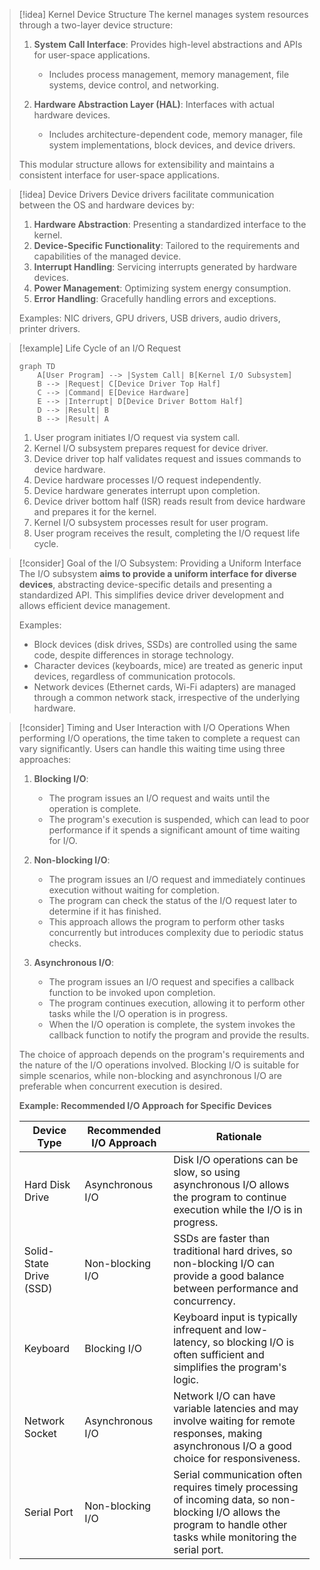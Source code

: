 > [!idea] Kernel Device Structure
> The kernel manages system resources through a two-layer device structure:
>
> 1. **System Call Interface**: Provides high-level abstractions and APIs for user-space applications.
>    - Includes process management, memory management, file systems, device control, and networking.
>
> 2. **Hardware Abstraction Layer (HAL)**: Interfaces with actual hardware devices.
>    - Includes architecture-dependent code, memory manager, file system implementations, block devices, and device drivers.
>
> This modular structure allows for extensibility and maintains a consistent interface for user-space applications.

> [!idea] Device Drivers
> Device drivers facilitate communication between the OS and hardware devices by:
>
> 1. **Hardware Abstraction**: Presenting a standardized interface to the kernel.
> 2. **Device-Specific Functionality**: Tailored to the requirements and capabilities of the managed device.
> 3. **Interrupt Handling**: Servicing interrupts generated by hardware devices.
> 4. **Power Management**: Optimizing system energy consumption.
> 5. **Error Handling**: Gracefully handling errors and exceptions.
>
> Examples: NIC drivers, GPU drivers, USB drivers, audio drivers, printer drivers.

> [!example] Life Cycle of an I/O Request
>
> ```mermaid
> graph TD
>     A[User Program] --> |System Call| B[Kernel I/O Subsystem]
>     B --> |Request| C[Device Driver Top Half]
>     C --> |Command| E[Device Hardware]
>     E --> |Interrupt| D[Device Driver Bottom Half]
>     D --> |Result| B
>     B --> |Result| A
> ```
>
> 1. User program initiates I/O request via system call.
> 2. Kernel I/O subsystem prepares request for device driver.
> 3. Device driver top half validates request and issues commands to device hardware.
> 4. Device hardware processes I/O request independently.
> 5. Device hardware generates interrupt upon completion.
> 6. Device driver bottom half (ISR) reads result from device hardware and prepares it for the kernel.
> 7. Kernel I/O subsystem processes result for user program.
> 8. User program receives the result, completing the I/O request life cycle.

> [!consider] Goal of the I/O Subsystem: Providing a Uniform Interface
> The I/O subsystem **aims to provide a uniform interface for diverse devices**, abstracting device-specific details and presenting a standardized API. This simplifies device driver development and allows efficient device management.
>
> Examples:
> - Block devices (disk drives, SSDs) are controlled using the same code, despite differences in storage technology.
> - Character devices (keyboards, mice) are treated as generic input devices, regardless of communication protocols.
> - Network devices (Ethernet cards, Wi-Fi adapters) are managed through a common network stack, irrespective of the underlying hardware.

> [!consider] Timing and User Interaction with I/O Operations
> When performing I/O operations, the time taken to complete a request can vary significantly. Users can handle this waiting time using three approaches:
>
> 1. **Blocking I/O**: 
>    - The program issues an I/O request and waits until the operation is complete.
>    - The program's execution is suspended, which can lead to poor performance if it spends a significant amount of time waiting for I/O.
>
> 2. **Non-blocking I/O**:
>    - The program issues an I/O request and immediately continues execution without waiting for completion.
>    - The program can check the status of the I/O request later to determine if it has finished.
>    - This approach allows the program to perform other tasks concurrently but introduces complexity due to periodic status checks.
>
> 3. **Asynchronous I/O**:
>    - The program issues an I/O request and specifies a callback function to be invoked upon completion.
>    - The program continues execution, allowing it to perform other tasks while the I/O operation is in progress.
>    - When the I/O operation is complete, the system invokes the callback function to notify the program and provide the results.
>
> The choice of approach depends on the program's requirements and the nature of the I/O operations involved. Blocking I/O is suitable for simple scenarios, while non-blocking and asynchronous I/O are preferable when concurrent execution is desired.
>
> **Example: Recommended I/O Approach for Specific Devices**
>
> | Device Type | Recommended I/O Approach | Rationale |
> |-------------|--------------------------|-----------|
> | Hard Disk Drive | Asynchronous I/O | Disk I/O operations can be slow, so using asynchronous I/O allows the program to continue execution while the I/O is in progress. |
> | Solid-State Drive (SSD) | Non-blocking I/O | SSDs are faster than traditional hard drives, so non-blocking I/O can provide a good balance between performance and concurrency. |
> | Keyboard | Blocking I/O | Keyboard input is typically infrequent and low-latency, so blocking I/O is often sufficient and simplifies the program's logic. |
> | Network Socket | Asynchronous I/O | Network I/O can have variable latencies and may involve waiting for remote responses, making asynchronous I/O a good choice for responsiveness. |
> | Serial Port | Non-blocking I/O | Serial communication often requires timely processing of incoming data, so non-blocking I/O allows the program to handle other tasks while monitoring the serial port. |
